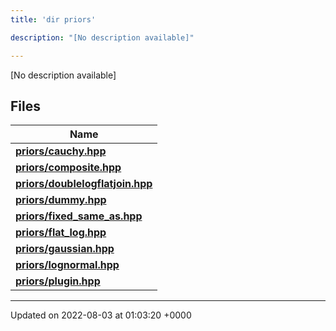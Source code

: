 ```yaml
---
title: 'dir priors'

description: "[No description available]"

---
```







[No description available]

## Files

| Name           |
| -------------- |
| **[priors/cauchy.hpp](/documentation/code/main/files/cauchy_8hpp/#file-cauchy.hpp)**  |
| **[priors/composite.hpp](/documentation/code/main/files/composite_8hpp/#file-composite.hpp)**  |
| **[priors/doublelogflatjoin.hpp](/documentation/code/main/files/doublelogflatjoin_8hpp/#file-doublelogflatjoin.hpp)**  |
| **[priors/dummy.hpp](/documentation/code/main/files/dummy_8hpp/#file-dummy.hpp)**  |
| **[priors/fixed_same_as.hpp](/documentation/code/main/files/fixed__same__as_8hpp/#file-fixed-same-as.hpp)**  |
| **[priors/flat_log.hpp](/documentation/code/main/files/flat__log_8hpp/#file-flat-log.hpp)**  |
| **[priors/gaussian.hpp](/documentation/code/main/files/gaussian_8hpp/#file-gaussian.hpp)**  |
| **[priors/lognormal.hpp](/documentation/code/main/files/lognormal_8hpp/#file-lognormal.hpp)**  |
| **[priors/plugin.hpp](/documentation/code/main/files/plugin_8hpp/#file-plugin.hpp)**  |






-------------------------------

Updated on 2022-08-03 at 01:03:20 +0000
